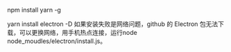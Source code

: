 npm install yarn -g

yarn install electron -D 如果安装失败是网络问题，github 的 Electron 包无法下载，可以更换网络，用手机热点连接，运行node node_moudles/electron/install.js。
